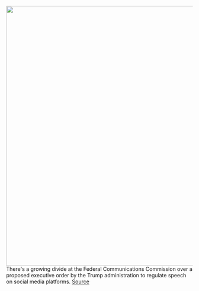 <img src='https://cdn.vox-cdn.com/thumbor/zxlcp8SfXZuizcqw3x39aNJ777o=/0x0:4911x3274/1200x800/filters:focal(2064x1245:2848x2029)/cdn.vox-cdn.com/uploads/chorus_image/image/66863361/1192122250.jpg.0.jpg' width='700px' /><br/>
There's a growing divide at the Federal Communications Commission over a proposed executive order by the Trump administration to regulate speech on social media platforms.
<a href='https://www.theverge.com/2020/5/28/21273324/fcc-donald-trump-social-media-executive-order-twitter-label-misinformation'> Source <a/>